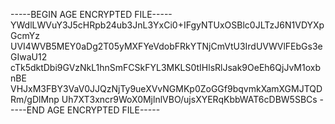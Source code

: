 -----BEGIN AGE ENCRYPTED FILE-----
YWdlLWVuY3J5cHRpb24ub3JnL3YxCi0+IFgyNTUxOSBlc0JLTzJ6N1VDYXpGcmYz
UVI4WVB5MEY0aDg2T05yMXFYeVdobFRkYTNjCmVtU3IrdUVWVlFEbGs3eGIwaU12
cTk5dktDbi9GVzNkL1hnSmFCSkFYL3MKLS0tIHlsRlJsak9OeEh6QjJvM1oxbnBE
VHJxM3FBY3VaV0JJQzNjTy9ueXVvNGMKp0ZoGGf9bqvmkXamXGMJTQDRm/gDlMnp
Uh7XT3xncr9WoX0MjlnlVBO/ujsXYERqKbbWAT6cDBW5SBCs
-----END AGE ENCRYPTED FILE-----
